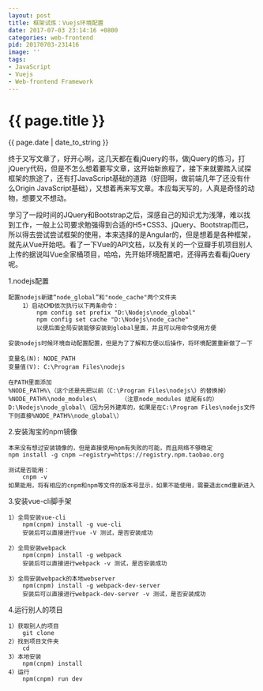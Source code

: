 ```yaml
---
layout: post
title: 框架试炼：Vuejs环境配置
date: 2017-07-03 23:14:16 +0800
categories: web-frontend
pid: 20170703-231416
image: ''
tags: 
- JavaScript
- Vuejs
- Web-frontend Framework
---
```


{{ page.title }}
================
<p class="meta">{{ page.date | date_to_string }}</p>

终于又写文章了，好开心啊，这几天都在看jQuery的书，做jQuery的练习，打jQuery代码，但是不怎么想着要写文章，这开始新旅程了，接下来就要踏入试探框架的旅途了，还有打JavaScript基础的道路（好囧啊，做前端几年了还没有什么Origin JavaScript基础），又想着再来写文章。本应每天写的，人真是奇怪的动物，想要又不想动。

学习了一段时间的JQuery和Bootstrap之后，深感自己的知识尤为浅薄，难以找到工作，一般上公司要求勉强得到合适的H5+CSS3、jQuery、Bootstrap而已，所以得去尝试尝试框架的使用，本来选择的是Angular的，但是想着是各种框架，就先从Vue开始吧。看了一下Vue的API文档，以及有关的一个豆瓣手机项目别人上传的据说叫Vue全家桶项目，哈哈，先开始环境配置吧，还得再去看看jQuery呢。

1.nodejs配置

	配置nodejs新建“node_global”和"node_cache"两个文件夹
		1）启动CMD依次执行以下两条命令：
			npm config set prefix "D:\Nodejs\node_global"
			npm config set cache "D:\Nodejs\node_cache"
			以便后面全局安装能够安装到global里面，并且可以用命令使用方便

	安装nodejs时候环境自动配置配置，但是为了了解和方便以后操作，将环境配置重新做了一下

	变量名(N): NODE_PATH
	变量值(V): C:\Program Files\nodejs

	在PATH里面添加
	%NODE_PATH%\（这个还是先把以前（C:\Program Files\nodejs\）的替换掉）
	%NODE_PATH%\node_modules\		（注意node_modules 结尾有s的）
	D:\Nodejs\node_global\（因为另外建库的，如果是在C:\Program Files\nodejs文件下则直接%NODE_PATH%\node_global\）


2.安装淘宝的npm镜像
	
	本来没有想过安装镜像的，但是直接使用npm有失败的可能，而且网络不够稳定
	npm install -g cnpm –registry=https://registry.npm.taobao.org

	测试是否能用：
		cnpm -v
	如果能用，将有相应的cnpm和npm等文件的版本号显示，如果不能使用，需要退出cmd重新进入


3.安装vue-cli脚手架

	1）全局安装vue-cli
		npm(cnpm) install -g vue-cli
		安装后可以直接进行vue -V 测试，是否安装成功

	2）全局安装webpack
		npm(cnpm) install -g webpack
		安装后可以直接进行webpack -v 测试，是否安装成功

	3）全局安装webpack的本地webserver
		npm(cnpm) install -g webpack-dev-server
		安装后可以直接进行webpack-dev-server -v 测试，是否安装成功

4.运行别人的项目

	1）获取别人的项目
		git clone   
	2）找到项目文件夹
		cd 
	3）本地安装
		npm(cnpm) install 
	4）运行
		npm(cnpm) run dev